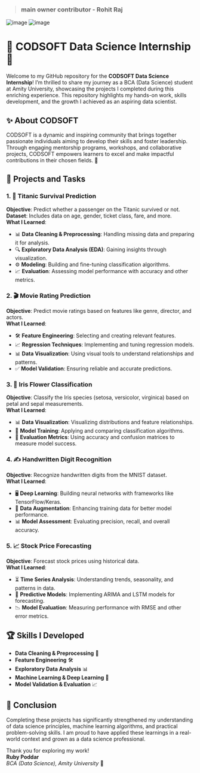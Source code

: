  > ### main owner contributor - Rohit Raj 
![image](https://github.com/user-attachments/assets/ef90a255-2ff1-4455-8de7-e346bcfeaae5)
![image](https://github.com/user-attachments/assets/fc89ad24-7f08-468d-ae95-46c3d6775c63)
# 🌟 CODSOFT Data Science Internship🌟

Welcome to my GitHub repository for the **CODSOFT Data Science Internship**! I’m thrilled to share my journey as a BCA (Data Science) student at Amity University, showcasing the projects I completed during this enriching experience. This repository highlights my hands-on work, skills development, and the growth I achieved as an aspiring data scientist.

## ✨ About CODSOFT
CODSOFT is a dynamic and inspiring community that brings together passionate individuals aiming to develop their skills and foster leadership. Through engaging mentorship programs, workshops, and collaborative projects, CODSOFT empowers learners to excel and make impactful contributions in their chosen fields. 🌱

## 📂 Projects and Tasks

### 1. 🚢 Titanic Survival Prediction
**Objective**: Predict whether a passenger on the Titanic survived or not.  
**Dataset**: Includes data on age, gender, ticket class, fare, and more.  
**What I Learned**:
- 📊 **Data Cleaning & Preprocessing**: Handling missing data and preparing it for analysis.
- 🔍 **Exploratory Data Analysis (EDA)**: Gaining insights through visualization.
- ⚙️ **Modeling**: Building and fine-tuning classification algorithms.
- 📈 **Evaluation**: Assessing model performance with accuracy and other metrics.

### 2. 🎬 Movie Rating Prediction
**Objective**: Predict movie ratings based on features like genre, director, and actors.  
**What I Learned**:
- 🛠 **Feature Engineering**: Selecting and creating relevant features.
- 📈 **Regression Techniques**: Implementing and tuning regression models.
- 📊 **Data Visualization**: Using visual tools to understand relationships and patterns.
- ✅ **Model Validation**: Ensuring reliable and accurate predictions.

### 3. 🌼 Iris Flower Classification
**Objective**: Classify the Iris species (setosa, versicolor, virginica) based on petal and sepal measurements.  
**What I Learned**:
- 📊 **Data Visualization**: Visualizing distributions and feature relationships.
- 🤖 **Model Training**: Applying and comparing classification algorithms.
- 🧪 **Evaluation Metrics**: Using accuracy and confusion matrices to measure model success.

### 4. ✍️ Handwritten Digit Recognition
**Objective**: Recognize handwritten digits from the MNIST dataset.  
**What I Learned**:
- 🖥️ **Deep Learning**: Building neural networks with frameworks like TensorFlow/Keras.
- 🔧 **Data Augmentation**: Enhancing training data for better model performance.
- 📊 **Model Assessment**: Evaluating precision, recall, and overall accuracy.

### 5. 📈 Stock Price Forecasting
**Objective**: Forecast stock prices using historical data.  
**What I Learned**:
- ⏳ **Time Series Analysis**: Understanding trends, seasonality, and patterns in data.
- 🔄 **Predictive Models**: Implementing ARIMA and LSTM models for forecasting.
- 📉 **Model Evaluation**: Measuring performance with RMSE and other error metrics.

## 🏆 Skills I Developed
- **Data Cleaning & Preprocessing** 🧼
- **Feature Engineering** 🛠
- **Exploratory Data Analysis** 📊
- **Machine Learning & Deep Learning** 🤖
- **Model Validation & Evaluation** 📈

## 🌟 Conclusion
Completing these projects has significantly strengthened my understanding of data science principles, machine learning algorithms, and practical problem-solving skills. I am proud to have applied these learnings in a real-world context and grown as a data science professional.

Thank you for exploring my work!  
**Ruby Poddar**  
*BCA (Data Science), Amity University* 🌟
